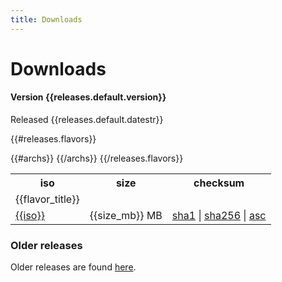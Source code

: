 ```yaml
---
title: Downloads
---
```


Downloads
=========

#### Version {{releases.default.version}}

Released {{releases.default.datestr}}

<table class="downloads">
<tr>
 <th class="iso">iso</th>
 <th class="size">size</th>
 <th class="checksums">checksum</th>
</tr>

{{#releases.flavors}}
<tr title="{{flavor_desc}}"><td>{{flavor_title}}</td><td></td><td></td></tr>
{{#archs}}
<tr title="{{flavor_desc}}">
 <td class="iso"><a href="{{iso_url}}">{{iso}}</a></td>
 <td class="size">{{size_mb}} MB</td>
 <td class="checksums">
   <a title="{{sha1}}" href="{{sha1_url}}">sha1</a>
   |
   <a title="{{sha256}}" href="{{sha256_url}}">sha256</a>
   |
   <a title="GPG signature" href="{{asc_url}}">asc</a>
  </td>
</tr>
{{/archs}}
{{/releases.flavors}}
</table>

<h3>Older releases</h3>
Older releases are found
<a href="http://wiki.alpinelinux.org/cgi-bin/dl.cgi">here</a>.
